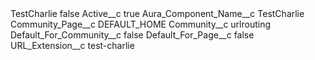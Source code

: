 <?xml version="1.0" encoding="UTF-8"?>
<CustomMetadata xmlns="http://soap.sforce.com/2006/04/metadata" xmlns:xsi="http://www.w3.org/2001/XMLSchema-instance" xmlns:xsd="http://www.w3.org/2001/XMLSchema">
    <label>TestCharlie</label>
    <protected>false</protected>
    <values>
        <field>Active__c</field>
        <value xsi:type="xsd:boolean">true</value>
    </values>
    <values>
        <field>Aura_Component_Name__c</field>
        <value xsi:type="xsd:string">TestCharlie</value>
    </values>
    <values>
        <field>Community_Page__c</field>
        <value xsi:type="xsd:string">DEFAULT_HOME</value>
    </values>
    <values>
        <field>Community__c</field>
        <value xsi:type="xsd:string">urlrouting</value>
    </values>
    <values>
        <field>Default_For_Community__c</field>
        <value xsi:type="xsd:boolean">false</value>
    </values>
    <values>
        <field>Default_For_Page__c</field>
        <value xsi:type="xsd:boolean">false</value>
    </values>
    <values>
        <field>URL_Extension__c</field>
        <value xsi:type="xsd:string">test-charlie</value>
    </values>
</CustomMetadata>
